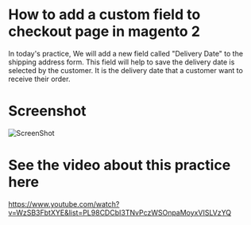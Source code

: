 # How to add a custom field to checkout page in magento 2
In today's practice, We will add a new field called "Delivery Date" to the shipping address form. This field will help to save the delivery date is selected by the customer. It is the delivery date that a customer want to receive their order.

# Screenshot
![ScreenShot](https://github.com/php-cuong/custom-checkout-fields/blob/main/Screenshot/checkout-custom-field.gif)

# See the video about this practice here
https://www.youtube.com/watch?v=WzSB3FbtXYE&list=PL98CDCbI3TNvPczWSOnpaMoyxVISLVzYQ
